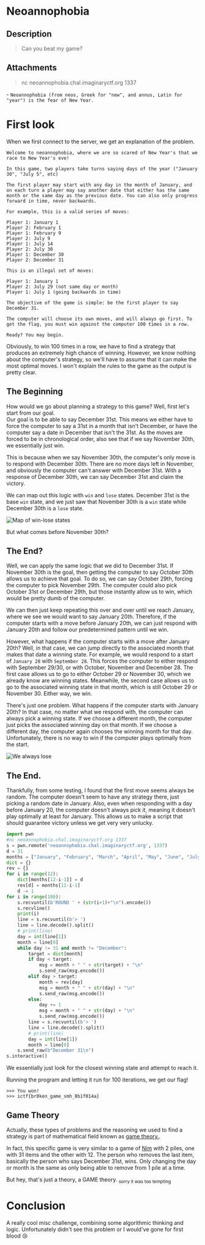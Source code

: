# Neoannophobia
## Description
>Can you beat my game?

## Attachments
>nc neoannophobia.chal.imaginaryctf.org 1337

\- `Neoannophobia (from neos, Greek for "new", and annus, Latin for "year") is the fear of New Year.`

# First look
When we first connect to the server, we get an explanation of the problem.
```
Welcome to neoannophobia, where we are so scared of New Year's that we race to New Year's eve!

In this game, two players take turns saying days of the year ("January 30", "July 5", etc)

The first player may start with any day in the month of January, and on each turn a player may say another date that either has the same month or the same day as the previous date. You can also only progress forward in time, never backwards.

For example, this is a valid series of moves:

Player 1: January 1
Player 2: February 1
Player 1: February 9
Player 2: July 9
Player 1: July 14
Player 2: July 30
Player 1: December 30
Player 2: December 31

This is an illegal set of moves:

Player 1: January 1
Player 2: July 29 (not same day or month)
Player 1: July 1 (going backwards in time)

The objective of the game is simple: be the first player to say December 31.

The computer will choose its own moves, and will always go first. To get the flag, you must win against the computer 100 times in a row.

Ready? You may begin.
```
Obviously, to win 100 times in a row, we have to find a strategy that produces an extremely high chance of winning. However, we know nothing about the
computer's strategy, so we'll have to assume that it can make the most optimal moves. I won't explain the rules to the game as the output is pretty clear. 

## The Beginning
How would we go about planning a strategy to this game? Well, first let's start from our goal.<br/>
Our goal is to be able to say December 31st. This means we either have to force the computer to say a 31st in a month that isn't December, 
or have the computer say a date in December that isn't the 31st. As the moves are forced to be in chronological order, also see that if we say November 30th, 
we essentially just win.

This is because when we say November 30th, the computer's only move is to respond with December 30th. There are no more days left in November, and obviously
the computer can't answer with December 31st. With a response of December 30th, we can say December 31st and claim the victory.

We can map out this logic with `win` and `lose` states. December 31st is the base `win` state, and we just saw that November 30th is a `win` state while 
December 30th is a `lose` state.

![Map of win-lose states](winlose.png)

But what comes before November 30th?

## The End?
Well, we can apply the same logic that we did to December 31st. If November 30th is the goal, then getting the computer to say October 30th allows us to 
achieve that goal. To do so, we can say October 29th, forcing the computer to pick November 29th. The computer could also pick October 31st or December 29th,
but those instantly allow us to win, which would be pretty dumb of the computer.

We can then just keep repeating this over and over until we reach January, where we see we would want to say January 20th. Therefore, if the computer starts with a move before January 20th, we can just respond with January 20th and follow our predetermined pattern until we win. 

However, what happens if the computer starts with a move after January 20th? Well, in that case, we can jump directly to the associated month that makes that date
a winning state. For example, we would respond to a start of `January 28` with `September 28`. This forces the computer to either respond with September 29/30, or
with October, November and December 28. The first case allows us to go to either October 29 or November 30, which we already know are winning states. Meanwhile,
the second case allows us to go to the associated winning state in that month, which is still October 29 or November 30. Either way, we win.

There's just one problem. What happens if the computer starts with January 20th?  In that case, no matter what we respond with, the computer can always pick a winning 
state. If we choose a different month, the computer just picks the associated winning day on that month. If we choose a different day, the computer again
chooses the winning month for that day. Unfortunately, there is no way to win if the computer plays optimally from the start.

![We always lose](alwayslose.png)

## The End.
Thankfully, from some testing, I found that the first move seems always be random. The computer doesn't seem to have any strategy there, just picking a random date in January.
Also, even when responding with a day before January 20, the computer doesn't always pick it, meaning it doesn't play optimally at least for January. This allows us
to make a script that should guarantee victory unless we get very very unlucky.
```python
import pwn
#nc neoannophobia.chal.imaginaryctf.org 1337
s = pwn.remote('neoannophobia.chal.imaginaryctf.org', 1337)
d = 31
months = ["January", "February", "March", "April", "May", "June", "July", "August", "September", "October", "November", "December"]
dict = {}
rev = {}
for i in range(12):
    dict[months[12-i-1]] = d
    rev[d] = months[12-i-1]
    d -= 1
for i in range(100):
    s.recvuntil(b'ROUND ' + (str(i+1)+"\n").encode())
    s.recvline()
    print(i)
    line = s.recvuntil(b'> ')
    line = line.decode().split()
    # print(line)
    day = int(line[1])
    month = line[0]
    while day != 31 and month != "December":
        target = dict[month]
        if day < target:
            msg = month + " " + str(target) + "\n"
            s.send_raw(msg.encode())
        elif day > target:
            month = rev[day]
            msg = month + " " + str(day) + "\n"
            s.send_raw(msg.encode())
        else:
            day += 1
            msg = month + " " + str(day) + "\n"
            s.send_raw(msg.encode())
        line = s.recvuntil(b'> ')
        line = line.decode().split()
        # print(line)
        day = int(line[1])
        month = line[0]
    s.send_raw(b"December 31\n")
s.interactive()

```
We essentially just look for the closest winning state and attempt to reach it.

Running the program and letting it run for 100 iterations, we get our flag!
```
>>> You won!
>>> ictf{br0ken_game_smh_8b1f014a}
```

## Game Theory
Actually, these types of problems and the reasoning we used to find a strategy is part of mathematical field known as [game theory.](https://en.wikipedia.org/wiki/Game_theory).

In fact, this specific game is very similar to a game of [Nim](https://en.wikipedia.org/wiki/Nim) with 2 piles, one with 31 items and the other with 12. The person 
who removes the last item, basically the person who says December 31st, wins. Only changing the day or month is the same as only being able to remove from 1 pile at 
a time.

But hey, that's just a theory, a GAME theory. <sub>sorry it was too tempting</sub>

# Conclusion
A really cool misc challenge, combining some algorithmic thinking and logic. Unfortunately didn't see this problem or I would've gone for first blood :cry: